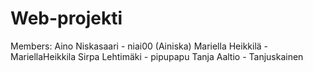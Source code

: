 # Web-projekti

Members:
Aino Niskasaari - niai00 (Ainiska)
Mariella Heikkilä - MariellaHeikkila
Sirpa Lehtimäki - pipupapu
Tanja Aaltio - Tanjuskainen
